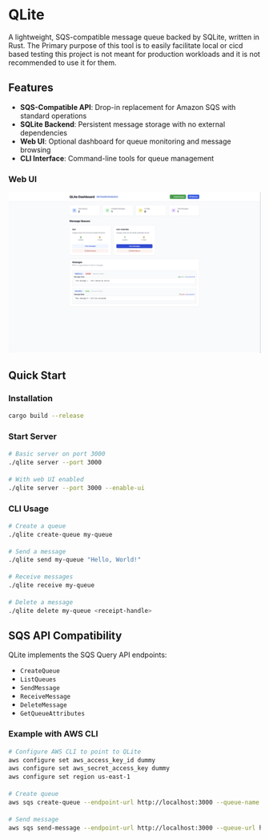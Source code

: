 # QLite

A lightweight, SQS-compatible message queue backed by SQLite, written in Rust.
The Primary purpose of this tool is to easily facilitate local or cicd based
testing this project is not meant for production workloads and it is not recommended
to use it for them.

## Features

- **SQS-Compatible API**: Drop-in replacement for Amazon SQS with standard operations
- **SQLite Backend**: Persistent message storage with no external dependencies
- **Web UI**: Optional dashboard for queue monitoring and message browsing
- **CLI Interface**: Command-line tools for queue management

### Web UI
![QLite Dashboard](https://github.com/stvnksslr/qlite/blob/main/docs/screenshots/dashboard.png)

## Quick Start

### Installation

```bash
cargo build --release
```

### Start Server

```bash
# Basic server on port 3000
./qlite server --port 3000

# With web UI enabled
./qlite server --port 3000 --enable-ui
```

### CLI Usage

```bash
# Create a queue
./qlite create-queue my-queue

# Send a message
./qlite send my-queue "Hello, World!"

# Receive messages
./qlite receive my-queue

# Delete a message
./qlite delete my-queue <receipt-handle>
```

## SQS API Compatibility

QLite implements the SQS Query API endpoints:

- `CreateQueue`
- `ListQueues`
- `SendMessage`
- `ReceiveMessage`
- `DeleteMessage`
- `GetQueueAttributes`

### Example with AWS CLI

```bash
# Configure AWS CLI to point to QLite
aws configure set aws_access_key_id dummy
aws configure set aws_secret_access_key dummy
aws configure set region us-east-1

# Create queue
aws sqs create-queue --endpoint-url http://localhost:3000 --queue-name test-queue

# Send message
aws sqs send-message --endpoint-url http://localhost:3000 --queue-url http://localhost:3000/test-queue --message-body "Hello from AWS CLI"
```
